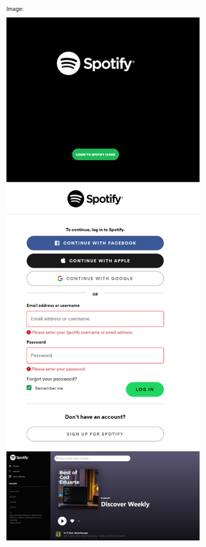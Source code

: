 Image:

<img src="public/spotify2.png" />
<img src="public/spotify1.png" />
<img src="public/spotify4.png" />
